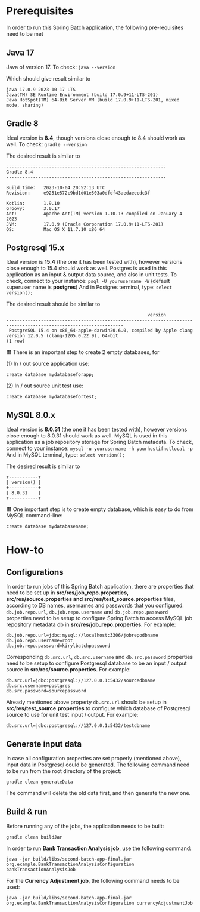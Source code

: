 # Prerequisites

In order to run this Spring Batch application, the following pre-requisites need to be met

## Java 17

Java of version 17.
To check: `java --version`

Which should give result similar to
```shell
java 17.0.9 2023-10-17 LTS
Java(TM) SE Runtime Environment (build 17.0.9+11-LTS-201)
Java HotSpot(TM) 64-Bit Server VM (build 17.0.9+11-LTS-201, mixed mode, sharing)
```

## Gradle 8

Ideal version is **8.4**, though versions close enough to 8.4 should work as well.
To check: `gradle --version`

The desired result is similar to
```shell
------------------------------------------------------------
Gradle 8.4
------------------------------------------------------------

Build time:   2023-10-04 20:52:13 UTC
Revision:     e9251e572c9bd1d01e503a0dfdf43aedaeecdc3f

Kotlin:       1.9.10
Groovy:       3.0.17
Ant:          Apache Ant(TM) version 1.10.13 compiled on January 4 2023
JVM:          17.0.9 (Oracle Corporation 17.0.9+11-LTS-201)
OS:           Mac OS X 11.7.10 x86_64
```

## Postgresql 15.x

Ideal version is **15.4** (the one it has been tested with), however versions close enough to 15.4 should work as well.
Postgres is used in this application as an input & output data source, and also in unit tests.
To check, connect to your instance: `psql -U yourusername -W` (default superuser name is **postgres**)
And in Postgres terminal, type: `select version();`

The desired result should be similar to
```shell
                                                     version                                                      
------------------------------------------------------------------------------------------------------------------
 PostgreSQL 15.4 on x86_64-apple-darwin20.6.0, compiled by Apple clang version 12.0.5 (clang-1205.0.22.9), 64-bit
(1 row)
```

**!!!** There is an important step to create 2 empty databases, for 

(1) In / out source application use:
```shell
create database mydatabaseforapp;
```

(2) In / out source unit test use:
```shell
create database mydatabasefortest;
```

## MySQL 8.0.x

Ideal version is **8.0.31** (the one it has been tested with), however versions close enough to 8.0.31 should work as well.
MySQL is used in this application as a job repository storage for Spring Batch metadata.
To check, connect to your instance: `mysql -u yourusername -h yourhostifnotlocal -p`
And in MySQL terminal, type: `select version();`

The desired result is similar to
```shell
+-----------+
| version() |
+-----------+
| 8.0.31    |
+-----------+
```

**!!!** One important step is to create empty database, which is easy to do from MySQL command-line:
```shell
create database mydatabasename;
```

# How-to

## Configurations

In order to run jobs of this Spring Batch application, there are properties that need to be set up in **src/res/job_repo.properties, src/res/source.properties and src/res/test_source.properties** files, according to DB names, usernames and passwords that you configured.
`db.job.repo.url`, `db.job.repo.username` and `db.job.repo.password` properties need to be setup to configure Spring Batch to access MySQL job repository metadata db in **src/res/job_repo.properties**. For example:
```properties
db.job.repo.url=jdbc:mysql://localhost:3306/jobrepodbname
db.job.repo.username=root
db.job.repo.password=kirylbatchpassword
```

Corresponding `db.src.url`, `db.src.username` and `db.src.password` properties need to be setup to configure Postgresql database to be an input / output source in **src/res/source.properties**. For example:
```properties
db.src.url=jdbc:postgresql://127.0.0.1:5432/sourcedbname
db.src.username=postgres
db.src.password=sourcepassword
```

Already mentioned above property `db.src.url` should be setup in **src/res/test_source.properties** to configure which database of Postgresql source to use for unit test input / output. For example:
```properties
db.src.url=jdbc:postgresql://127.0.0.1:5432/testdbname
```

## Generate input data

In case all configuration properties are set properly (mentioned above), input data in Postgresql could be generated. The following command need to be run from the root directory of the project:
```shell
gradle clean generateData
```

The command will delete the old data first, and then generate the new one.

## Build & run

Before running any of the jobs, the application needs to be built:
```shell
gradle clean buildJar
```

In order to run **Bank Transaction Analysis job**, use the following command:
```shell
java -jar build/libs/second-batch-app-final.jar org.example.BankTransactionAnalysisConfiguration bankTransactionAnalysisJob
```

For the **Currency Adjustment job**, the following command needs to be used:
```shell
java -jar build/libs/second-batch-app-final.jar org.example.BankTransactionAnalysisConfiguration currencyAdjustmentJob
```